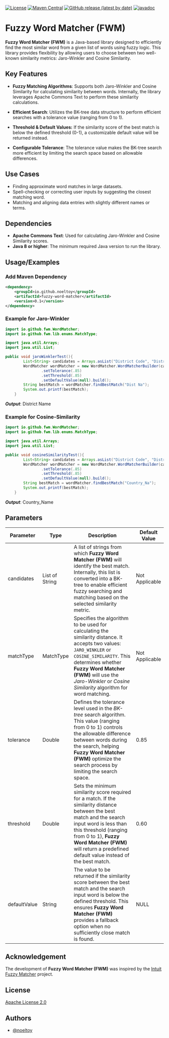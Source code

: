 [![License](https://img.shields.io/badge/License-Apache_2.0-blue.svg)](https://opensource.org/licenses/Apache-2.0)
[![Maven Central](https://img.shields.io/maven-central/v/io.github.noeltoy/fuzzy-word-matcher.svg?label=Maven%20Central)](https://search.maven.org/artifact/io.github.noeltoy/fuzzy-word-matcher)
[![GitHub release (latest by date)](https://img.shields.io/github/v/release/noeltoy/fuzzy-word-matcher?logo=GitHub)](https://github.com/noeltoy/fuzzy-word-matcher/releases)
[![javadoc](https://javadoc.io/badge2/io.github.noeltoy/fuzzy-word-matcher/javadoc.svg)](https://javadoc.io/doc/io.github.noeltoy/fuzzy-word-matcher)
# Fuzzy Word Matcher (FWM)

**Fuzzy Word Matcher (FWM)** is a Java-based library designed to efficiently find the most similar word from a given list of words using fuzzy logic. This library provides flexibility by allowing users to choose between two well-known similarity metrics: Jaro-Winkler and Cosine Similarity.
## Key Features
+ **Fuzzy Matching Algorithms**: Supports both Jaro-Winkler and Cosine Similarity for calculating similarity between words.  Internally, the library leverages Apache Commons Text to perform these similarity calculations.

+ **Efficient Search**: Utilizes the BK-tree data structure to perform efficient searches with a tolerance value (ranging from 0 to 1).

+ **Threshold & Default Values:** If the similarity score of the best match is below the defined threshold (0-1), a customizable default value will be returned instead.

+ **Configurable Tolerance**: The tolerance value makes the BK-tree search more efficient by limiting the search space based on allowable differences.

## Use Cases
+ Finding approximate word matches in large datasets.
+ Spell-checking or correcting user inputs by suggesting the closest matching word.
+ Matching and aligning data entries with slightly different names or terms.

## Dependencies
+ **Apache Commons Text**: Used for calculating Jaro-Winkler and Cosine Similarity scores.
+ **Java 8 or higher**: The minimum required Java version to run the library.
## Usage/Examples
### Add Maven Dependency
```xml
<dependency>
    <groupId>io.github.noeltoy</groupId>
    <artifactId>fuzzy-word-matcher</artifactId>
    <version>0.1</version>
</dependency>
```
### Example for Jaro-Winkler
```java
import io.github.fwm.WordMatcher;
import io.github.fwm.lib.enums.MatchType;

import java.util.Arrays;
import java.util.List;

public void jaroWinklerTest(){
        List<String> candidates = Arrays.asList("District Code", "District Name", "Country_Code", "Country_Name", "Pin_Code");
        WordMatcher wordMatcher = new WordMatcher.WordMatcherBuilder(candidates, MatchType.JARO_WINKLER)
                .setTolerance(.85)
                .setThreshold(.85)
                .setDefaultValue(null).build();
        String bestMatch = wordMatcher.findBestMatch("Dist Na");
        System.out.printf(bestMatch);
    }
```
**_Output_**: District Name
### Example for Cosine-Similarity
```java
import io.github.fwm.WordMatcher;
import io.github.fwm.lib.enums.MatchType;

import java.util.Arrays;
import java.util.List;

public void cosineSimilarityTest(){
        List<String> candidates = Arrays.asList("District Code", "District Name", "Country_Code", "Country_Name", "Pin_Code");
        WordMatcher wordMatcher = new WordMatcher.WordMatcherBuilder(candidates, MatchType.COSINE_SIMILARITY)
                .setTolerance(.85)
                .setThreshold(.85)
                .setDefaultValue(null).build();
        String bestMatch = wordMatcher.findBestMatch("Country_Na");
        System.out.printf(bestMatch);
    }
```
**_Output_**: Country_Name
## Parameters
| Parameter    | Type           | Description                                                                                                                                                                                                                                                                               | Default Value  |
|--------------|----------------|-------------------------------------------------------------------------------------------------------------------------------------------------------------------------------------------------------------------------------------------------------------------------------------------|----------------|
| candidates   | List of String | A list of strings from which  **Fuzzy Word Matcher (FWM)** will identify the best match.  Internally, this list is converted into a BK-tree  to enable efficient fuzzy searching and matching  based on the selected similarity metric.                                                   | Not Applicable |
| matchType    | MatchType      | Specifies the algorithm to be used for calculating the similarity distance.  It accepts two values: `JARO_WINKLER` or `COSINE_SIMILARITY`.  This determines whether **Fuzzy Word Matcher (FWM)** will use  the _Jaro-Winkler_ or _Cosine Similarity_ algorithm for word matching.         | Not Applicable |
| tolerance    | Double         | Defines the tolerance level used in the  _BK-tree_ search algorithm. This value (ranging from 0 to 1) controls  the allowable difference between words during the search, helping  **Fuzzy Word Matcher (FWM)** optimize the search process by limiting the search space.                 | 0.85           |
| threshold    | Double         | Sets the minimum similarity score required for a match.  If the similarity distance between the best match and  the search input word is less than this threshold (ranging from 0 to 1),  **Fuzzy Word Matcher (FWM)** will return a predefined  default value instead of the best match. | 0.60           |
| defaultValue | String         | The value to be returned if the similarity score between the  best match and the search input word is below the defined threshold.  This ensures **Fuzzy Word Matcher (FWM)** provides a fallback option  when no sufficiently close match is found.                                      | NULL           |

## Acknowledgement
The development of **Fuzzy Word Matcher (FWM)** was inspired by the [Intuit Fuzzy Matcher](https://github.com/intuit/fuzzy-matcher) project.
## License
[Apache License 2.0](https://choosealicense.com/licenses/apache-2.0/)

## Authors
- [@noeltoy](https://github.com/NoelToy)